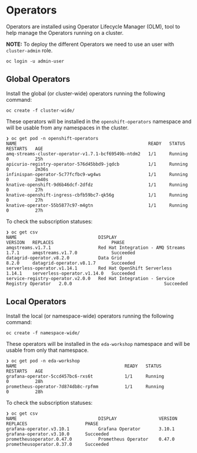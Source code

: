 # Operators

Operators are installed using Operator Lifecycle Manager (OLM), tool to help manage the
Operators running on a cluster.

**NOTE:** To deploy the different Operators we need to use an user with ```cluster-admin``` role.

```shell script
oc login -u admin-user
```

## Global Operators

Install the global (or cluster-wide) operators running the following command:

```shell script
oc create -f cluster-wide/
```

These operators will be installed in the ```openshift-operators``` namespace and will be usable
from any namespaces in the cluster.

```shell script
❯ oc get pod -n openshift-operators
NAME                                                  READY   STATUS    RESTARTS   AGE
amq-streams-cluster-operator-v1.7.1-bcf69549b-ntdm2   1/1     Running   0          25h
apicurio-registry-operator-576d45bbd9-jqdcb           1/1     Running   0          2m36s
infinispan-operator-5c77fcfbc9-wg4ws                  1/1     Running   0          2m40s
knative-openshift-9d6b46dcf-2dfdz                     1/1     Running   0          27h
knative-openshift-ingress-cbfb59bc7-qk56g             1/1     Running   0          27h
knative-operator-55b5877c97-m4gtn                     1/1     Running   0          27h
```

To check the subscription statuses:

```shell script
❯ oc get csv
NAME                               DISPLAY                                           VERSION   REPLACES                      PHASE
amqstreams.v1.7.1                  Red Hat Integration - AMQ Streams                 1.7.1     amqstreams.v1.7.0             Succeeded
datagrid-operator.v8.2.0           Data Grid                                         8.2.0     datagrid-operator.v8.1.7      Succeeded
serverless-operator.v1.14.1        Red Hat OpenShift Serverless                      1.14.1    serverless-operator.v1.14.0   Succeeded
service-registry-operator.v2.0.0   Red Hat Integration - Service Registry Operator   2.0.0                                   Succeeded
```

## Local Operators

Install the local (or namespace-wide) operators running the following command:

```shell script
oc create -f namespace-wide/
```

These operators will be installed in the ```eda-workshop``` namespace and will be usable
from only that namespace.

```shell script
❯ oc get pod -n eda-workshop
NAME                                         READY   STATUS             RESTARTS   AGE
grafana-operator-5ccd457bc6-rxs6t            1/1     Running            0          28h
prometheus-operator-7d874db8c-rpfmm          1/1     Running            0          28h
```

To check the subscription statuses:

```shell script
❯ oc get csv
NAME                               DISPLAY                VERSION   REPLACES                      PHASE
grafana-operator.v3.10.1           Grafana Operator       3.10.1    grafana-operator.v3.10.0      Succeeded
prometheusoperator.0.47.0          Prometheus Operator    0.47.0    prometheusoperator.0.37.0     Succeeded
```
